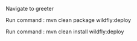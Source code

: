 Navigate to greeter 

Run command : mvn clean package wildfly:deploy

Run command : mvn clean install wildfly:deploy